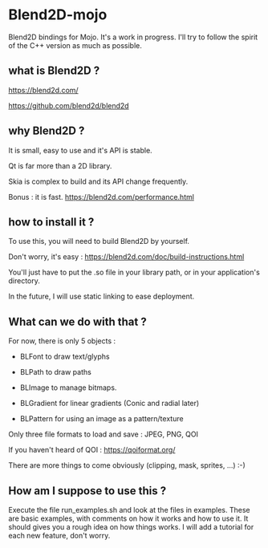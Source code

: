 # Blend2D-mojo

Blend2D bindings for Mojo. It's a work in progress.
I'll try to follow the spirit of the C++ version as much as possible.

## what is Blend2D ?

https://blend2d.com/

https://github.com/blend2d/blend2d

## why Blend2D ?
It is small, easy to use and it's API is stable.

Qt is far more than a 2D library.

Skia is complex to build and its API change frequently.

Bonus : it is fast.
https://blend2d.com/performance.html

## how to install it ?
To use this, you will need to build Blend2D by yourself.

Don't worry, it's easy :
https://blend2d.com/doc/build-instructions.html

You'll just have to put the .so file in your library path, or in your application's directory.

In the future, I will use static linking to ease deployment.

## What can we do with that ?
For now, there is only 5 objects :

- BLFont to draw text/glyphs

- BLPath to draw paths

- BLImage to manage bitmaps.
  
- BLGradient for linear gradients (Conic and radial later)

- BLPattern for using an image as a pattern/texture

Only three file formats to load and save : JPEG, PNG, QOI

If you haven't heard of QOI : https://qoiformat.org/

There are more things to come obviously (clipping, mask, sprites, ...) :-)

## How am I suppose to use this ?

Execute the file run_examples.sh and look at the files in examples.
These are basic examples, with comments on how it works and how to use it.
It should gives you a rough idea on how things works.
I will add a tutorial for each new feature, don't worry.